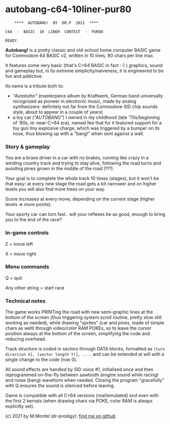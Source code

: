 # autobang-c64-10liner-pur80

        ****  AUTOBANG!  BY  DR.P  2021  ****    
           
    C64  -  BASIC  10  LINER  CONTEST  -  PUR80  
    
    READY.
    
**Autobang!** is a pretty classic and old-school home computer BASIC game for Commodore 64 BASIC v2, written in 10 lines, 80 chars per line max.

It features some very basic (that's C=64 BASIC in fact :-) ) graphics, sound and gameplay but, in its extreme simplicity/naiveness, it is engineered to be fun and addictive.

Its name is a tribute both to:
 - *"Autobahn"* (masterpiece album by Kraftwerk, German band universally recognized as pioneer in electronic music, made by analog synthesizers: definitely not far from the Commodore SID chip sounds style, about to appear in a couple of years)
 - a toy car (*"AUTOBANG"*) I owned in my childhood (late '70s/beginning of '80s, ie: near-C=64 era), named like that for it featured support for a toy gun tiny explosive charge, which was triggered by a bumper on its nose, thus blowing up with a "bang!" when sent against a wall.

### Story & gameplay
You are a brave driver in a car with no brakes, running like crazy in a winding country track and trying to stay alive, following the road turns and avoiding pines grown in the middle of the road (?!?).

Your goal is to complete the whole track 10 times (stages), but it won't be that easy: at every new stage the road gets a bit narrower and on higher levels you will also find more trees on your way.

Score increases at every move, depending on the current stage (higher levels => more points).

Your sporty car can turn fast.. will your reflexes be as good, enough to bring you to the end of the race? 

### In-game controls
Z = move left

X = move right

### Menu commands
Q = quit

Any other string = start race

###  Technical notes
The game works PRINTing the road with new semi-graphic lines at the bottom of the screen (thus triggering system scroll routine, pretty slow still working as needed), while drawing "sprites" (car and pines, made of simple chars as well) through video/color RAM POKEs, so to leave the cursor position always at the bottom of the screen, simplifying the code and reducing overhead.

Track structure is coded in sectors through DATA blocks, formatted as `[turn direction X], [sector length Y)], ....` and can be extended at will with a single change to the code (row 0).

All sound effects are handled by SID voice #1, initialized once and then reprogrammed on-the-fly between sawtooth (engine sound while racing) and noise (bang) waveform when needed. Closing the program "gracefully" with Q ensures the sound is silenced before leaving.

Game is compatible with all C=64 versions (real/emulated) and even with the first 2 kernals (when drawing chars via POKE, color RAM is always explicitly set).

(c) 2021 by M.Montel (dr-prodigy): [find me on github](https://github.com/dr-prodigy/)